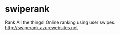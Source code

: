 # swiperank
Rank All the things!
Online ranking using user swipes.
http://swiperank.azurewebsites.net
